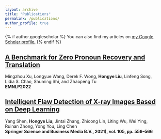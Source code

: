 ```yaml
---
layout: archive
title: "Publications"
permalink: /publications/
author_profile: true
---
```


{% if author.googlescholar %}
  You can also find my articles on <u><a href="{{author.googlescholar}}">my Google Scholar profile</a>.</u>
{% endif %}

## [A Benchmark for Zero Pronoun Recovery and Translation](https://scholar.google.com/citations?view_op=view_citation&hl=zh-CN&user=WOv1apoAAAAJ&citation_for_view=WOv1apoAAAAJ:u-x6o8ySG0sC)
Mingzhou Xu, Longyue Wang, Derek F. Wong, <b>Hongye Liu</b>, Linfeng Song, Lidia S. Chao, Shuming Shi, and Zhaopeng 
Tu \
**EMNLP2022**

## [Intelligent Flaw Detection of X-ray Images Based on Deep Learning](https://scholar.google.com/citations?view_op=view_citation&hl=zh-CN&user=WOv1apoAAAAJ&citation_for_view=WOv1apoAAAAJ:d1gkVwhDpl0C)
Yang Shen, <b>Hongye Liu</b>, Jintai Zhang, Zhicong Lin, Liting Wu, Wei Ying, Ruinan Zhong, Yong You, Ling Chen \
**Springer Science and Business Media B.V., 2021), vol. 105, pp. 558–566**